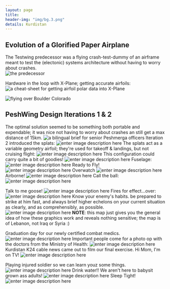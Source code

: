 ```yaml
---
layout: page
title:  
header-img: "img/bg.3.png"
details: Kurdistan
---
```


## Evolution of a Glorified Paper Airplane
The Testwing predecessor was a flying crash-test-dummy of an airframe meant to test the (electonic) systems architecture without having to worry about crashes.  
![the predecessor ](https://i.imgur.com/J9BqGw0.jpg)

Hardware in the loop with X-Plane; getting accurate airfoils:
![a cheat-sheet for getting airfoil polar data into X-Plane](https://i.imgur.com/QhKgGpJ.jpg)

![flying over Boulder Colorado](https://i.imgur.com/RXluUbo.jpg)

## PeshWing Design Iterations 1 & 2
The optimal solution seemed to be something both portable and expendable; it was nice not having to worry about crashes an still get a max distance of 15km.
![a bilingual brief for senior Peshmerga officers](https://i.imgur.com/FgrXbx7.jpg)
Iteration 2 introduced the splats:
![enter image description here](https://i.imgur.com/scHtbxH.jpg)
The splats act as a variable geometry airfoil; they're used for takeoff & landings, but not cruising flight:
![enter image description here](https://i.imgur.com/K36iQhF.jpg)
This configuration could carry quite a bit of goodies!
![enter image description here](https://i.imgur.com/odznlxk.png)
Fuselage:
![enter image description here](https://i.imgur.com/nB27gYw.jpg)
Ready to Fly!
![enter image description here](https://i.imgur.com/i17ovkT.jpg)
Overwatch
![enter image description here](https://i.imgur.com/UbW4A0C.jpg)
Airborne!
![enter image description here](https://i.imgur.com/392ENX0.jpg)
Call the ball:
![enter image description here](https://i.imgur.com/YbzEgs0.jpg)

Talk to me goose!
![enter image description here](https://i.imgur.com/vGTqJgt.jpg)
Fires for effect...over:
![enter image description here](https://i.imgur.com/RmfaDEi.jpg)
Know your enemy's habits. be prepared to strike at him fast, and always brief higher echelons on your current situation as clearly, and as comprehensibly, as possible.
 ![enter image description here](https://i.imgur.com/Gx6XhNp.jpg)
  **NOTE**: this map just gives you the general idea of how these graphics work and reveals nothing sensitive; the map is of Lebanon, not Iraq or Syria :)

Graduation day for our newly certified combat medics.
![enter image description here](https://i.imgur.com/uGQNUDn.jpg)
Important people come for a photo op with the doctors from the Ministry of Health:
![enter image description here](https://i.imgur.com/w4OLZ58.jpg)
Kurdistan  K24 cable news came out to film our final exercise.  Hi Mom, I'm on TV!
![enter image description here](https://i.imgur.com/KHAxN5l.jpg)

Playing injured soldier so we can learn youz some things.
![enter image description here](https://i.imgur.com/VG4hp2S.jpg)
Drink water!!  We aren't here to babysit grown ass adults!
![enter image description here](https://i.imgur.com/9bDZlxN.png)
Sleep Tight!
![enter image description here](https://i.imgur.com/zH3zTxG.jpg)
